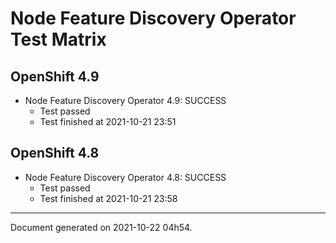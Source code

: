 
Node Feature Discovery Operator Test Matrix
===========================================

OpenShift 4.9
-------------


* Node Feature Discovery Operator 4.9: SUCCESS
  - Test passed
  - Test finished at 2021-10-21 23:51

OpenShift 4.8
-------------


* Node Feature Discovery Operator 4.8: SUCCESS
  - Test passed
  - Test finished at 2021-10-21 23:58


---
Document generated on 2021-10-22 04h54.
